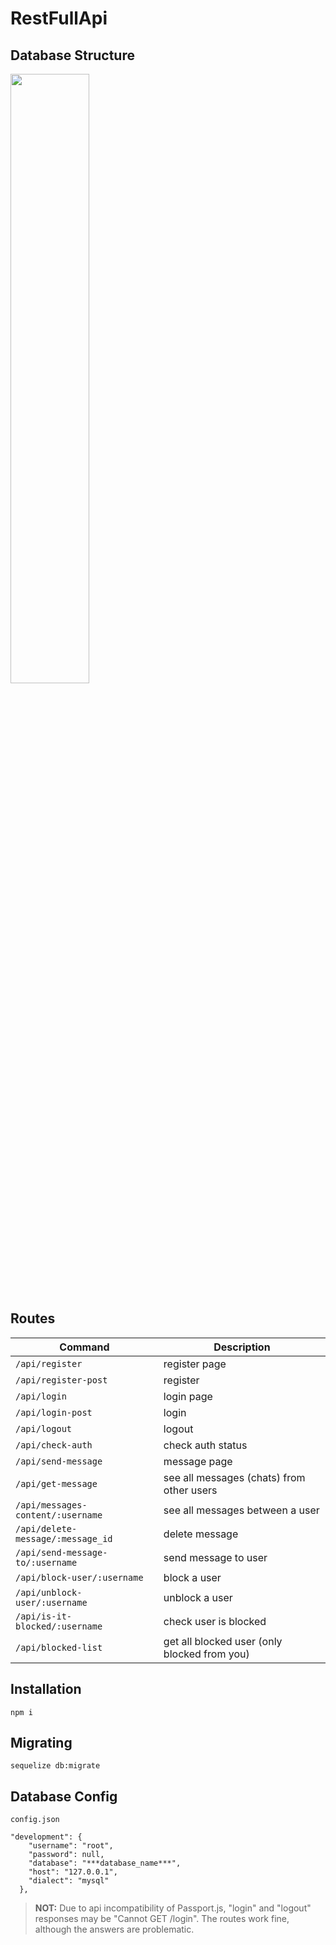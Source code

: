 # RestFullApi



## Database Structure

<img src="https://i.hizliresim.com/qr3ut2w.png" width="50%">

## Routes

| Command | Description |
| --- | --- |
| `/api/register` | register page |
| `/api/register-post` | register |
| `/api/login` | login page |
| `/api/login-post` | login |
| `/api/logout` | logout |
| `/api/check-auth` | check auth status |
| `/api/send-message` | message page |
| `/api/get-message` | see all messages (chats) from other users |
| `/api/messages-content/:username` | see all messages between a user |
| `/api/delete-message/:message_id` | delete message |
| `/api/send-message-to/:username` | send message to user |
| `/api/block-user/:username` |  block a user |
| `/api/unblock-user/:username` |  unblock a user |
| `/api/is-it-blocked/:username` |  check user is blocked |
| `/api/blocked-list` | get all blocked user (only blocked from you) |

## Installation

```
npm i
```
## Migrating

```
sequelize db:migrate
```
## Database Config

```
config.json

"development": {
    "username": "root",
    "password": null,
    "database": "***database_name***",
    "host": "127.0.0.1",
    "dialect": "mysql"
  },
```


> **NOT:** Due to api incompatibility of Passport.js, "login" and "logout" responses may be "Cannot GET /login". The routes work fine, although the answers are problematic.

